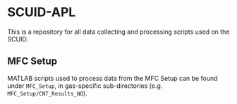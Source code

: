 # SCUID-APL
This is a repository for all data collecting and processing scripts used on the SCUID.

## MFC Setup
MATLAB scripts used to process data from the MFC Setup can be found under ``MFC_Setup``, in gas-specific sub-directories (e.g. ``MFC_Setup/CNT_Results_NO``).
